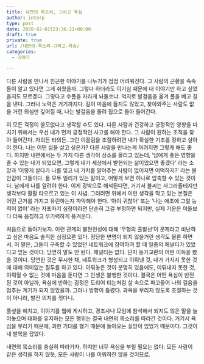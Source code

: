 ```yaml
---
title: 내면의 목소리, 그리고 욕심
author: interp
type: post
date: 2020-02-01T23:36:21+00:00
draft: true
private: true
url: /내면의-목소리-그리고-욕심/
categories:
  - 이야기

---
```

다른 사람을 만나서 친근한 이야기를 나누기가 점점 어려워진다. 그 사람의 근황을 속속들이 알고 있다면 그게 쉬웠을까. 그렇다 하더라도 이기심 때문에 내 이야기만 하고 싶었을지도 모르겠다. 그렇다고 수풀을 자라게 놔둘쏘냐. 억지로 발걸음을 옮겨 풀을 베고 길을 낸다. 그러나 노력은 거기까지다. 길이 마음에 들지도 않았고, 찾아와주는 사람도 없을 거란 의심만 깊어질 때, 나는 발걸음을 돌려 집으로 돌아 들어간다.

이 모든 걱정이 쓸모없다고 생각할 수도 있다. 다른 사람과 건강하고 긍정적인 영향을 미치기 위해서는 우선 내가 먼저 긍정적인 사고를 해야 한다. 그 사람이 원하는 조직을 찾아 들어간다. 자의든 타의든. 그런 이끌림을 조절하려면 내가 확실한 기조를 정하고 살아야 한다. 나는 어떤 삶을 살고 싶은가? 다른 사람을 만나는게 꺼려지면 그렇게 해도 좋다. 하지만 내면에서는 두 가지 다른 생각이 상소를 올리고 있는데, &#8216;남에게 좋은 영향을 줄 수 있는 내가 되었으면, 그렇게 내가 세상에서 발현되는 삶이었으면 좋겠다&#8217; 라는 소망과 &#8216;이렇게 살다가 나를 잊고 내 가치를 알아주는 사람이 없어지면 어떡하지?&#8217; 라는 불안감이 그들이다. 둘 모두 일리가 있는 말이고, 어떻게 보면 하나로 압축할 수 있는 것이다. 남에게 나를 알려야 한다. 이게 강박으로 해석된다면, 거기서 불씨는 사그라들테지만 생각보다 활활 타오르고 있는 이 사념. 그러려면 위에서 이런 생각을 막고 있는 본질은 어떤 근거를 가지고 유린하는지 파악해야 한다. &#8216;아이 귀찮아&#8217; 또는 &#8216;나는 애초에 그럴 능력이 없어&#8217; 라는 자포자기 심정이라면 단순히 그걸 부정하면 되지만, 실제 기운은 이들보다 더욱 음침하고 무기력하게 풍겨온다.

처음으로 돌아가보자. 이런 관계의 불완전성에 대해 &#8216;무형의 출발선&#8217;이 문제라고 비난하고 싶은 마음도 솔직한 심정으론 있다. 정당한 변명이 되지 않을거란 생각도 물론 하면서. 이 말은, 그들이 구축할 수 있었던 네트워크에 참여하려 할 때 일종의 페널티가 있었다고 믿는 것이다. 당연히 말도 안 된다. 페널티는 없다. 단지 등가교환의 어떤 이득을 봤을 것이다. 당연한 것은 무시한 채, 네트워크가 형성되고 이뤄낸 것, 내가 가지지 못한 것에 대해 의미없는 질투를 하고 있다. 이뤄놓은 것이 분명히 있음에도, 이뤄내지 못한 것, 이뤄질 수 없는 것에 마음을 둔다면 그 인생은 불행한 것이다. 결국은 어떤 욕심이 반전된 것이 아닐까, 욕심에 반하는 감정은 도리어 티눈처럼 살 속으로 파고들어 나의 걸음을 멈추는 계기가 되지 않았을까. 그러나 방향이 틀렸다. 과욕을 부리지 않도록 조절하는 것이 아니라, 발전 의지를 꺾다니.

풀섶을 헤치고, 이야기를 웹에 게시하고, 경조사나 모임에 참석해서 되지도 않은 말을 늘어놓으며 대화를 유지하는 모든 행위는 결국 내면의 목소리를 따라간 것이다. 거기서 욕심을 부리기 때문에, 과한 기대를 했기 때문에 돌아오는 실망이 있었기 때문이다. 그것이 내 발목을 잡았다.

내면의 목소리를 충실히 따라가자. 하지만 너무 욕심을 부릴 필요는 없다. 모든 사람이 같은 생각을 하지 않듯, 모든 사람이 나를 미워하진 않을 것이므로.